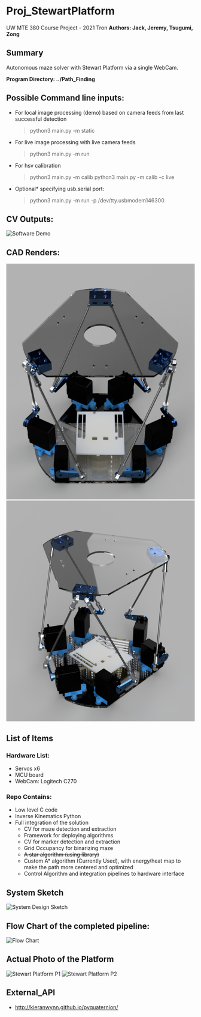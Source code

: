 # Proj_StewartPlatform
UW MTE 380 Course Project - 2021 Tron 
**Authors: Jack, Jeremy, Tsugumi, Zong**

## Summary
Autonomous maze solver with Stewart Platform via a single WebCam.

**Program Directory: ../Path_Finding**

## Possible Command line inputs:
- For local image processing (demo) based on camera feeds from last successful detection
  > python3 main.py -m static 
- For live image processing with live camera feeds
  > python3 main.py -m run
- For hsv calibration
  > python3 main.py -m calib
  > python3 main.py -m calib -c live
- Optional* specifying usb.serial port:
  > python3 main.py -m run -p /dev/tty.usbmodem146300
  
## CV Outputs:
![Software Demo](../Path_Finding/img/frame_debugWindow_1.png)

## CAD Renders:
![Stewart Platform CAD Render 1](./CAD_Render/render2.png)
![Stewart Platform CAD Render 2](CAD_Render/render3.png)

## List of Items
### Hardware List:
- Servos x6
- MCU board
- WebCam: Logitech C270

### Repo Contains:
- Low level C code
- Inverse Kinematics Python
- Full integration of the solution
  - CV for maze detection and extraction
  - Framework for deploying algorithms
  - CV for marker detection and extraction
  - Grid Occupancy for binarizing maze
  - ~~A star algorithm (using library)~~
  - Custom A* algorithm (Currently Used), with energy/heat map to make the path more centered and optimized
  - Control Algorithm and integration pipelines to hardware interface
  
## System Sketch
![System Design Sketch](../CAD_Render/system_sketch.png)

## Flow Chart of the completed pipeline:
![Flow Chart](../CAD_Render/flow_chart.jpeg)

## Actual Photo of the Platform
![Stewart Platform P1](../CAD_Render/initial_prototype.jpg)
![Stewart Platform P2](../CAD_Render/Final_Platform.jpg)

## External_API
-   http://kieranwynn.github.io/pyquaternion/


